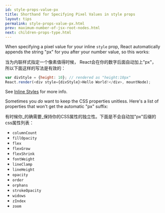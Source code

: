 ```yaml
---
id: style-props-value-px
title: Shorthand for Specifying Pixel Values in style props
layout: tips
permalink: style-props-value-px.html
prev: maximum-number-of-jsx-root-nodes.html
next: children-props-type.html
---
```


When specifying a pixel value for your inline `style` prop, React automatically appends the string "px" for you after your number value, so this works:

当为内联样式指定一个像素值得时候， React会在你的数字后面自动加上"px"，所以下面这样的写法是有效的：

```js
var divStyle = {height: 10}; // rendered as "height:10px"
React.render(<div style={divStyle}>Hello World!</div>, mountNode);
```

See [Inline Styles](/react/tips/inline-styles.html) for more info.

Sometimes you _do_ want to keep the CSS properties unitless. Here's a list of properties that won't get the automatic "px" suffix:

有时候你_的确需要_保持你的CSS属性的独立性。下面是不会自动加"px"后缀的css属性列表： 

- `columnCount`
- `fillOpacity`
- `flex`
- `flexGrow`
- `flexShrink`
- `fontWeight`
- `lineClamp`
- `lineHeight`
- `opacity`
- `order`
- `orphans`
- `strokeOpacity`
- `widows`
- `zIndex`
- `zoom`
